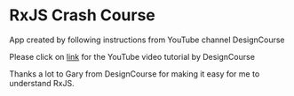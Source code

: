 # RxJS Crash Course

App created by following instructions from YouTube channel DesignCourse

Please click on [link](https://www.youtube.com/watch?v=PhggNGsSQyg) for the YouTube video tutorial by DesignCourse

Thanks a lot to Gary from  DesignCourse for making it easy for me to understand RxJS.